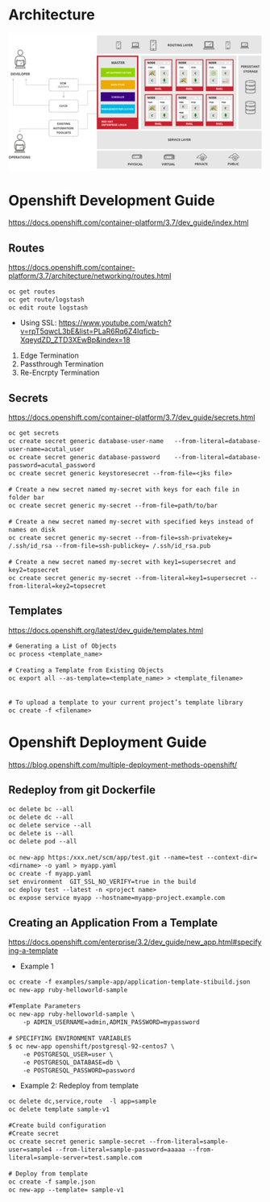 # Architecture
![alt text](../images/openshift_architecture.jpg)

# Openshift Development Guide
https://docs.openshift.com/container-platform/3.7/dev_guide/index.html

## Routes
https://docs.openshift.com/container-platform/3.7/architecture/networking/routes.html
```
oc get routes
oc get route/logstash
oc edit route logstash
```

* Using SSL: https://www.youtube.com/watch?v=rpT5qwcL3bE&list=PLaR6Rq6Z4Iqficb-XqeydZD_ZTD3XEwBp&index=18
1. Edge Termination
2. Passthrough Termination
3. Re-Encrpty Termination

## Secrets
https://docs.openshift.com/container-platform/3.7/dev_guide/secrets.html
```
oc get secrets
oc create secret generic database-user-name   --from-literal=database-user-name=acutal_user
oc create secret generic database-password    --from-literal=database-password=acutal_password
oc create secret generic keystoresecret --from-file=<jks file> 

# Create a new secret named my-secret with keys for each file in folder bar
oc create secret generic my-secret --from-file=path/to/bar
  
# Create a new secret named my-secret with specified keys instead of names on disk
oc create secret generic my-secret --from-file=ssh-privatekey= /.ssh/id_rsa --from-file=ssh-publickey= /.ssh/id_rsa.pub
  
# Create a new secret named my-secret with key1=supersecret and key2=topsecret
oc create secret generic my-secret --from-literal=key1=supersecret --from-literal=key2=topsecret
```

## Templates
https://docs.openshift.org/latest/dev_guide/templates.html
```
# Generating a List of Objects
oc process <template_name>

# Creating a Template from Existing Objects
oc export all --as-template=<template_name> > <template_filename>


# To upload a template to your current project’s template library
oc create -f <filename>
```

# Openshift Deployment Guide
https://blog.openshift.com/multiple-deployment-methods-openshift/
## Redeploy from git Dockerfile
```
oc delete bc --all
oc delete dc --all
oc delete service --all
oc delete is --all
oc delete pod --all

oc new-app https:/xxx.net/scm/app/test.git --name=test --context-dir=<dirname> -o yaml > myapp.yaml
oc create -f myapp.yaml
set environment  GIT_SSL_NO_VERIFY=true in the build
oc deploy test --latest -n <project name>
oc expose service myapp --hostname=myapp-project.example.com
```

## Creating an Application From a Template
https://docs.openshift.com/enterprise/3.2/dev_guide/new_app.html#specifying-a-template


* Example 1
```
oc create -f examples/sample-app/application-template-stibuild.json
oc new-app ruby-helloworld-sample

#Template Parameters
oc new-app ruby-helloworld-sample \
    -p ADMIN_USERNAME=admin,ADMIN_PASSWORD=mypassword

# SPECIFYING ENVIRONMENT VARIABLES
$ oc new-app openshift/postgresql-92-centos7 \
    -e POSTGRESQL_USER=user \
    -e POSTGRESQL_DATABASE=db \
    -e POSTGRESQL_PASSWORD=password

```

* Example 2: Redeploy from template
```
oc delete dc,service,route  -l app=sample
oc delete template sample-v1
	
#Create build configuration
#Create secret
oc create secret generic sample-secret --from-literal=sample-user=sample4 --from-literal=sample-password=aaaaa --from-literal=sample-server=test.sample.com
	
# Deploy from template
oc create -f sample.json
oc new-app --template= sample-v1

```
